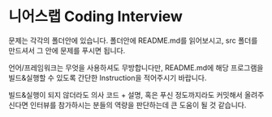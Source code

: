# 니어스랩 Coding Interview

문제는 각각의 폴더안에 있습니다.
폴더안에 README.md를 읽어보시고, src 폴더를 만드셔서 그 안에 문제를 푸시면 됩니다.

언어/프레임워크는 무엇을 사용하셔도 무방합니다만,
README.md에 해당 프로그램을 빌드&실행할 수 있도록 간단한 Instruction을 적어주시기 바랍니다.

빌드&실행이 되지 않더라도 의사 코드 + 설명, 혹은 푸신 정도까지라도 커밋해서 올려주신다면
인터뷰를 참가하시는 분들의 역량을 판단하는데 큰 도움이 될 것 같습니다.
